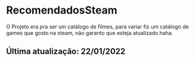 # RecomendadosSteam
O Projeto era pra ser um catálogo de filmes, para variar fiz um catálogo de games que gosto na steam, não garanto que esteja atualizado haha.

## Última atualização: 22/01/2022
